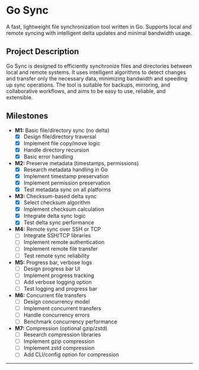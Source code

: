 # Go Sync

A fast, lightweight file synchronization tool written in Go. Supports local and remote syncing with intelligent delta updates and minimal bandwidth usage.

## Project Description
Go Sync is designed to efficiently synchronize files and directories between local and remote systems. It uses intelligent algorithms to detect changes and transfer only the necessary data, minimizing bandwidth and speeding up sync operations. The tool is suitable for backups, mirroring, and collaborative workflows, and aims to be easy to use, reliable, and extensible.

## Milestones

- **M1:** Basic file/directory sync (no delta)
  - [x] Design file/directory traversal
  - [x] Implement file copy/move logic
  - [x] Handle directory recursion
  - [x] Basic error handling

- **M2:** Preserve metadata (timestamps, permissions)
  - [x] Research metadata handling in Go
  - [x] Implement timestamp preservation
  - [x] Implement permission preservation
  - [x] Test metadata sync on all platforms

- **M3:** Checksum-based delta sync
  - [x] Select checksum algorithm
  - [x] Implement checksum calculation
  - [x] Integrate delta sync logic
  - [x] Test delta sync performance

- **M4:** Remote sync over SSH or TCP
  - [ ] Integrate SSH/TCP libraries
  - [ ] Implement remote authentication
  - [ ] Implement remote file transfer
  - [ ] Test remote sync reliability

- **M5:** Progress bar, verbose logs
  - [ ] Design progress bar UI
  - [ ] Implement progress tracking
  - [ ] Add verbose logging option
  - [ ] Test logging and progress bar

- **M6:** Concurrent file transfers
  - [ ] Design concurrency model
  - [ ] Implement concurrent transfers
  - [ ] Handle concurrency errors
  - [ ] Benchmark concurrency performance

- **M7:** Compression (optional gzip/zstd)
  - [ ] Research compression libraries
  - [ ] Implement gzip compression
  - [ ] Implement zstd compression
  - [ ] Add CLI/config option for compression
---
